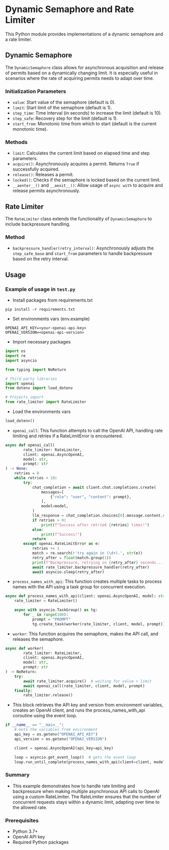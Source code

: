 # Dynamic Semaphore and Rate Limiter

This Python module provides implementations of a dynamic semaphore and a rate limiter.

## Dynamic Semaphore

The `DynamicSemaphore` class allows for asynchronous acquisition and release of permits based on a dynamically changing limit. It is especially useful in scenarios where the rate of acquiring permits needs to adapt over time.

### Initialization Parameters

- `value`: Start value of the semaphore (default is 0).
- `limit`: Start limit of the semaphore (default is 1).
- `step_time`: Time interval (in seconds) to increase the limit (default is 10).
- `step_safe`: Recovery step for the limit (default is 1).
- `start_from`: Monotonic time from which to start (default is the current monotonic time).

### Methods

- `limit`: Calculates the current limit based on elapsed time and step parameters.
- `acquire()`: Asynchronously acquires a permit. Returns `True` if successfully acquired.
- `release()`: Releases a permit.
- `locked()`: Checks if the semaphore is locked based on the current limit.
- `__aenter__()` and `__aexit__()`: Allow usage of `async with` to acquire and release permits asynchronously.

## Rate Limiter

The `RateLimiter` class extends the functionality of `DynamicSemaphore` to include backpressure handling.

### Method

- `backpressure_handler(retry_interval)`: Asynchronously adjusts the `step_safe_base` and `start_from` parameters to handle backpressure based on the retry interval.

## Usage

### Example of usage in `test.py`

- Install packages from requirements.txt
```commandline
pip install -r requirements.txt
```

- Set environments vars (env.example)
```commandline
OPENAI_API_KEY=<your-openai-api-key>
OPENAI_VERSION=<openai-api-version>
```

- Import necessary packages
```python
import os
import re
import asyncio

from typing import NoReturn

# Third party libraries
import openai
from dotenv import load_dotenv

# Projects import
from rate_limiter import RateLimiter

```

- Load the environments vars
```python
load_dotenv()
```

- `openai_call`: This function attempts to call the OpenAI API, handling rate limiting and retries if a RateLimitError is encountered.
```python
async def openai_call(
        rate_limiter: RateLimiter,
        client: openai.AsyncOpenAI,
        model: str,
        prompt: str
) -> None:
    retries = 0
    while retries < 10:
        try:
            chat_completion = await client.chat.completions.create(
                messages=[
                    {"role": "user", "content": prompt},
                ],
                model=model,
            )
            llm_response = chat_completion.choices[0].message.content.strip()  # LLM RESPONSE
            if retries > 0:
                print(f"Success after retried {retries} times!")
            else:
                print(f"Success!")
            return
        except openai.RateLimitError as e:
            retries += 1
            match = re.search(r'try again in (\d+).', str(e))
            retry_after = float(match.group(1))
            print(f"Backpressure, retrying in {retry_after} seconds... (attempt {retries})")
            await rate_limiter.backpressure_handler(retry_after)
            await asyncio.sleep(retry_after)

```

- `process_names_with_api`: This function creates multiple tasks to process names with the API using a task group for concurrent execution.
```python
async def process_names_with_api(client: openai.AsyncOpenAI, model: str) -> NoReturn:
    rate_limiter = RateLimiter()

    async with asyncio.TaskGroup() as tg:
        for _ in range(100):
            prompt = "PROMPT"
            tg.create_task(worker(rate_limiter, client, model, prompt))

```

- `worker`: This function acquires the semaphore, makes the API call, and releases the semaphore.
```python
async def worker(
        rate_limiter: RateLimiter,
        client: openai.AsyncOpenAI,
        model: str,
        prompt: str
) -> NoReturn:
    try:
        await rate_limiter.acquire()  # waiting for value < limit
        await openai_call(rate_limiter, client, model, prompt)
    finally:
        rate_limiter.release()

```

- This block retrieves the API key and version from environment variables, creates an OpenAI client, and runs the process_names_with_api coroutine using the event loop.
```python
if __name__ == "__main__":
    # Gets the variables from environment
    api_key = os.getenv("OPENAI_API_KEY")
    api_version = os.getenv("OPENAI_VERSION")

    client = openai.AsyncOpenAI(api_key=api_key)

    loop = asyncio.get_event_loop()  # gets the event loop
    loop.run_until_complete(process_names_with_api(client=client, model=api_version))

```

### Summary
- This example demonstrates how to handle rate limiting and backpressure when making multiple asynchronous API calls to OpenAI using a custom RateLimiter. The RateLimiter ensures that the number of concurrent requests stays within a dynamic limit, adapting over time to the allowed rate.

### Prerequisites
- Python 3.7+
- OpenAI API key
- Required Python packages